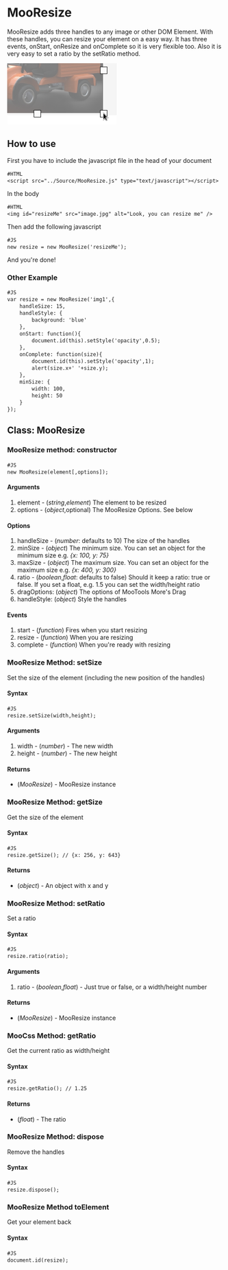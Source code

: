 MooResize
===============

MooResize adds three handles to any image or other DOM Element. With these handles, you can resize 
your element on a easy way. It has three events, onStart, onResize and onComplete so it is very flexible too. 
Also it is very easy to set a ratio by the setRatio method.

![Screenshot](http://github.com/arian/MooResize/raw/master/screenshot.png)

How to use
----------

First you have to include the javascript file in the head of your document

	#HTML
	<script src="../Source/MooResize.js" type="text/javascript"></script>

In the body

	#HTML
	<img id="resizeMe" src="image.jpg" alt="Look, you can resize me" />
	
Then add the following javascript

	#JS
	new resize = new MooResize('resizeMe');
	
And you're done!	

### Other Example ###

	#JS
	var resize = new MooResize('img1',{
		handleSize: 15,
		handleStyle: {
			background: 'blue'
		},
		onStart: function(){
			document.id(this).setStyle('opacity',0.5);
		},
		onComplete: function(size){
			document.id(this).setStyle('opacity',1); 
			alert(size.x+' '+size.y);
		},
		minSize: {
			width: 100,
			height: 50
		}
	});
	

## Class: MooResize ##

### MooResize method: constructor ###

	#JS
	new MooResize(element[,options]);

#### Arguments ####
1. element - (*string*,*element*) The element to be resized
1. options - (*object*,optional) The MooResize Options. See below

#### Options ####
1. handleSize - (*number*: defaults to 10) The size of the handles  
2. minSize - (*object*) The minimum size. You can set an object for the minimum size e.g. *{x: 100, y: 75}*
3. maxSize - (*object*) The maximum size. You can set an object for the maximum size e.g. *{x: 400, y: 300}*
3. ratio - (*boolean*,*float*: defaults to false) Should it keep a ratio: true or false. If you set a float, e.g. 1.5 you can set the width/height ratio
4. dragOptions: (*object*) The options of MooTools More's Drag
5. handleStyle: (*object*) Style the handles

#### Events ####
1. start - (*function*) Fires when you start resizing
2. resize - (*function*) When you are resizing
3. complete - (*function*) When you're ready with resizing


### MooResize Method: setSize ###

Set the size of the element (including the new position
of the handles)

#### Syntax ####
	
	#JS
	resize.setSize(width,height);
	
#### Arguments ####

1. width - (*number*) - The new width
2. height - (*number*) - The new height

#### Returns ####

- (*MooResize*) - MooResize instance

### MooResize Method: getSize ###

Get the size of the element

#### Syntax ####
	
	#JS
	resize.getSize(); // {x: 256, y: 643}
	
#### Returns ####

- (*object*) - An object with x and y

### MooResize Method: setRatio ###

Set a ratio

#### Syntax ####
	
	#JS
	resize.ratio(ratio);
	
#### Arguments ####

1. ratio - (*boolean*,*float*) - Just true or false, or a width/height number 

#### Returns ####

- (*MooResize*) - MooResize instance

### MooCss Method: getRatio ###

Get the current ratio as width/height

#### Syntax ####
	
	#JS
	resize.getRatio(); // 1.25
	
#### Returns ####

- (*float*) - The ratio

### MooResize Method: dispose ###

Remove the handles

#### Syntax ####
	
	#JS
	resize.dispose();

### MooResize Method toElement ###

Get your element back

#### Syntax ####
	
	#JS
	document.id(resize);

